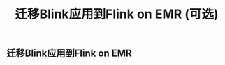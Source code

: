 ﻿---
title: "迁移Blink应用到Flink on EMR (可选)"
chapter: false
weight: 100
---

## 迁移Blink应用到Flink on EMR



